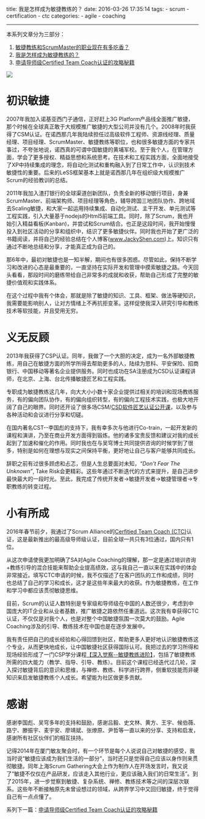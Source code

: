 title: 我是怎样成为敏捷教练的？
date: 2016-03-26 17:35:14
tags:
    - scrum
    - certification
    - ctc
categories:
    - agile
    - coaching


----------

本系列文章分为三部分：

1. [敏捷教练和ScrumMaster的职业现在有多吃香？](/2016/03/26/how-bright-career-path-of-scrummaster-and-agile-coach)
2. [我是怎样成为敏捷教练的？](/2016/03/26/my-agile-coach-journey)
3. [申请导师级Certified Team Coach认证的攻略秘籍](/2016/03/26/tips-to-certified-team-coach-application)

![](http://img.article.pchome.net/00/23/47/31/pic_lib/wm/fc003.jpg)

# 初识敏捷

2007年我加入诺基亚西门子通信，正好赶上3G Platform产品线全面推广敏捷，那个时候在全球真正敢于大规模推广敏捷的大型公司并没有几个。2008年时我获得了CSM认证。在诺西那几年我陆续担任过高级软件工程师、资源线经理、质量经理、项目经理、ScrumMaster、敏捷教练等职位，也和很多敏捷方面的专家共事过，不夸张地说，诺西真的可谓中国敏捷的黄埔军校。至于我个人，在管理方面，学会了更多授权、精益思想和系统思考。在技术和工程实践方面，全面地接受了XP中持续集成的理念，将自动化测试和重构融入到了日常工作中，认识到技术敏捷性的重要。后来的LeSS框架基本上就是诺西那几年在组织级大规模推广Scrum的经验教训的总结。


<!--more-->

2011年我加入渣打银行的全球渠道创新团队，负责全新的移动银行项目，身兼ScrumMaster、前端架构师、项目经理等角色，辅导跨国三地团队协作、跨地域去Scaling敏捷，和大家一起运用持续集成、自动化测试、主干开发、单元测试等工程实践，引入大量基于nodejs的Html5前端工具。同时，除了Scrum，我也开始引入精益看板(Kanban)，并尝试和Scrum结合。也正是这段时间，我开始慢慢投入到社区活动的分享和组织中，结识了更多敏捷伙伴。同时我也开始了更广泛的书籍阅读，并将自己的经验总结在个人博客(www.JackyShen.com)上。知识只有通过不断地总结和分享，才能真正成为自己的。

那6年中，最初对敏捷也是一知半解，期间也有很多困惑。尽管如此，保持不断学习和改进的心态是最重要的，一直坚持在实际开发和管理中摸索敏捷之路。今天回头看看，那段时间的磨练带给自己非常多的成就和收获，帮助自己形成了完整的敏捷价值观和实践体系。

在这个过程中我有个体会，那就是除了敏捷的知识、工具、框架、做法等硬知识，我需要能影响别人，让对方情绪上不再抗拒变革。这样促使我深入研究引导和教练技术等软技能，并且受用无穷。

# 义无反顾

2013年我获得了CSP认证。同年，我做了一个大胆的决定，成为一名外部敏捷教练，用自己在敏捷方面的所学所得去帮助更多的人，陆续为思科、平安保险、招商银行、中国移动等著名企业提供服务。同时也成功在SA注册成为CSD认证课程讲师，在北京、上海、台北传播敏捷匠艺和工程实践。

专职成为敏捷教练这几年，向大大小小数十家企业提供过相关的培训和现场教练服务，有的偏向团队协作，有的偏向组织转型，有的偏向工程技术实践，也极大地开阔了自己的眼界。同时还开设了很多场CSM/[CSD软件匠艺认证公开课](https://mp.weixin.qq.com/s?__biz=MjM5NTc0MzkzMg==&mid=405794995&idx=1&sn=aa9b5bcc585189152ab1bbd55e250e29&scene=1)，以及参与各种活动和会议进行分享和切磋。

在国内著名CST--李国彪的支持下，我有幸多次与他进行Co-train，一起开发新的课程和演讲，乃至在商业开发方面得到锻炼。他的诸多宝贵反馈和建议对我的成长起到了加速和催化的作用。同时我也在与吴穹博士共同提供咨询的时候学到了很多，特别是如何在理想与现实之间保持平衡，更好地让自己与客户能够共同成长。

辞职之前有过很多顾虑和忐忑，但是人生总要面对未知，*“Don't Fear The Unknown”*, Take Risk会更精彩。这些年通过不断迭代的方式来提升，是自己进步最快最大的一段时光。至此，我完成了传统开发者->敏捷开发者->敏捷管理者->专职教练的转变过程。


# 小有所成

2016年春节前夕，我通过了Scrum Alliance的[Cerfitied Team Coach (CTC)](https://www.scrumalliance.org/certifications/ctc-certification)认证，这是最新推出的最高级导师级认证，目前全球一共只有3位通过，国内只有1位。

从这次申请使我更加明确了SA对Agile Coaching的理解，那一定是通过培训咨询+教练引导的混合技能来帮助企业提高绩效，这与我自己一直以来在实践中的体会非常接近。填写CTC申请的时候，我不仅描述了在客户团队的工作和成绩，同时也总结了自己的学习和成长，这才是这些年来最大的收获。作为敏捷教练，在工作和学习中都应该贯彻敏捷思维。

目前，Scrum的认证人数特别是专家级和导师级在中国的人数还很少，考虑到中国庞大的IT企业和从业者基数，推广敏捷之路依然任重道远。这次我有幸获得CTC认证，不仅仅是对我个人，也是对整个中国敏捷氛围一次莫大的鼓励。Agile Coaching涉及的引导、教练技术在中国也是在逐步发展中。

我有责任把自己的成长经验和心得回馈到社区，帮助更多人更好地认识敏捷教练这个专业，从而更快地成长，让中国敏捷社区获得国际认可。我把过去的学习所得和现场经验形成了一门CSP学分课程[【深入觉察--敏捷教练进阶】](http://www.uperform.cn/agile-coaching-advanced-scrummaster-csp/)，包括了敏捷教练所需的四大能力（教学、指导、引导、教练）。目前这个课程已经迭代过几轮，深入探讨敏捷背后的意识和思维，与禅修、教练、科学进行跨界，侧重软技能而非硬知识来启发敏捷教练个人成长。希望能为社区做更多贡献。

# 感谢

感谢李国彪、吴穹多年的支持和鼓励，感谢吕毅、史文林、黄方、王宇、候伯薇、路宁、滕振宇、麦宇安、廖靖斌、张燎原、尹哲等一直以来的分享、支持和启发，感谢所有社区伙伴们的相互扶持。


记得2014年在厦门敏友聚会时，有一个环节是每个人说说自己对敏捷的感受，我当时说“敏捷应该成为我们生活的一部分”，当时还只是觉得自己应该以身作则来贯彻敏捷。同年上海Scrum Gathering大会上作为制作人在开场发言时，我又说了“敏捷不仅仅在产品研发，应该走入其他行业，更应该融入我们的日常生活”。到了2015年，进一步觉察到敏捷、复杂系统、禅修、教练技术等之间的深层次联系。这些年不断接触原先未曾设想过的领域，从跨界学习中又回归敏捷，终于觉得自己有一点点懂了。


系列下一篇：[申请导师级Certified Team Coach认证的攻略秘籍](/2016/03/26/tips-to-certified-team-coach-application)
